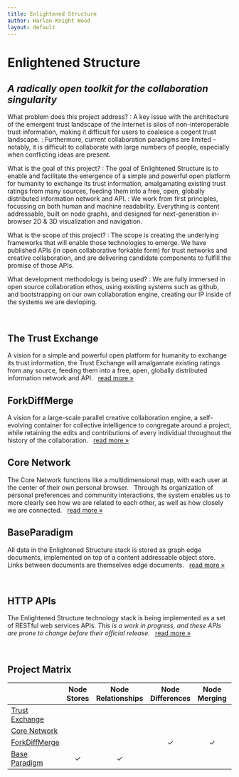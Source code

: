 ```yaml
---
title: Enlightened Structure
author: Harlan Knight Wood
layout: default
---
```


Enlightened Structure
=====================

_A radically open toolkit for the collaboration singularity_
------------------------------------------------------------

What problem does this project address?
  : A key issue with the architecture of the emergent trust landscape of the internet is silos of non-interoperable trust information, making it difficult for users to coalesce a cogent trust landscape.
  : Furthermore, current collaboration paradigms are limited – notably, it is difficult to collaborate with large numbers of people, especially when conflicting ideas are present.

What is the goal of this project?
  : The goal of Enlightened Structure is to enable and facilitate the emergence of a simple and powerful open platform for humanity to exchange its trust information, amalgamating existing trust ratings from many sources, feeding them into a free, open, globally distributed information network and API.
  : We work from first principles, focussing on both human and machine readability. Everything is content addressable, built on node graphs, and designed for next-generation in-browser 2D & 3D visualization and navigation.

What is the scope of this project?
  : The scope is creating the underlying frameworks that will enable those technologies to emerge. We have published APIs (in open collaborative forkable form) for trust networks and creative collaboration, and are delivering candidate components to fulfill the promise of those APIs.

What development methodology is being used?
  : We are fully immersed in open source collaboration ethos, using existing systems such as github, and bootstrapping on our own collaboration engine, creating our IP inside of the systems we are devloping.

<div class="hr-ellipsis">&nbsp;</div>

The Trust Exchange
------------------

A vision for a simple and powerful open platform for humanity to exchange its trust information, the
Trust Exchange will amalgamate existing ratings from any source, feeding them into a free, open,
globally distributed information network and API. &nbsp; [read more &raquo;](/Trust_Exchange)

ForkDiffMerge
-------------

A vision for a large-scale parallel creative collaboration engine, a self-evolving container for
collective intelligence to congregate around a project, while retaining the edits and contributions
of every individual throughout the history of the collaboration. &nbsp; [read more
&raquo;](/ForkDiffMerge)

Core Network
------------

The Core Network functions like a multidimensional map, 
with each user at the center of their own personal browser.  
Through its organization of personal preferences and community interactions, 
the system enables us to more clearly see how we are related to each other, 
as well as how closely we are connected. &nbsp; [read more
&raquo;](/Core_Network)

BaseParadigm
------------

All data in the Enlightened Structure stack is stored as graph edge documents, implemented on top
of a content addressable object store. Links between documents are themselves edge documents.
&nbsp; [read more &raquo;](/BaseParadigm)


<div class="hr-ellipsis">&nbsp;</div>

HTTP APIs
---------

The Enlightened Structure technology stack is being implemented as a set of RESTful web services
APIs. *This is a work in progress, and these APIs are prone to change before their official
release.* &nbsp; [read more &raquo;](/API)

<div class="hr-ellipsis">&nbsp;</div>

Project Matrix
--------------

|                          | Node Stores                 | Node Relationships        | Node Differences      | Node Merging                | Node Visualization       | Node Navigation    | Trust Ratings               |
|:-------------------------|:---------------------------:|:-------------------------:|:---------------------:|:---------------------------:|:------------------------:|:------------------:|:---------------------------:|
| [Trust Exchange][]       |                             |                           |                       |                             |                          |                    | &#x2713;                    |
| [Core Network][]         |                             |                           |                       |                             | &#x2713;                 | &#x2713;           |                             |
| [ForkDiffMerge][]        |                             |                           |  &#x2713;             |  &#x2713;                   |                          |                    |                             |
| [Base Paradigm][]        |  &#x2713;                   |  &#x2713;                 |                       |                             |                          |                    |                             |

[Trust Exchange]: ../Trust_Exchange
[Core Network]: ../Core_Network
[Spaciousness]: http://spaciousness.org/
[ForkDiffMerge]: ../ForkDiffMerge
[MPARCS]: ../Massively_Parallel_Academic_Research_Collaboration_System
[Base Paradigm]: http://baseparadigm.org/
[Core Network]: /Core_Network

